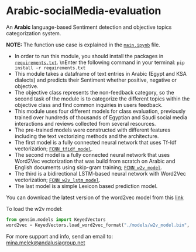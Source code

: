 # Arabic-socialMedia-evaluation
An **Arabic** language-based Sentiment detection and objective topics categorization system.

**NOTE:** The function use case is explained in the [`main.ipynb`](./main.ipynb) file.


*	In order to run this module, you should install the packages in [`requirements.txt`](./requirements.txt).
	\nEnter the following command in your terminal: `pip install -r requirements.txt`
*	This module takes a dataframe of text entries in Arabic (Egypt and KSA dialects) and predicts their Sentiment whether positive, negative or objective.
*	The objective class represents the non-feedback category, so the second task of the module is to categorize the different topics within the objective class and find common inquiries in users feedback.
*	This module uses four different models for class evaluation, previously trained over hundreds of thousands of Egyptian and Saudi social media interactions and reviews collected from several resources.
*	The pre-trained models were constructed with different features including the text vectorizing methods and the architecture.
*	The first model is a fully connected neural network that uses Tf-Idf vectorization; [`FCNN_tfidf_model`](./models/FCNN_tfidf_model).
*	The second model is a fully connected neural network that uses Word2Vec vectorization that was build from scratch on Arabic and English documents using skip-gram training; [`FCNN_w2v_model`](./models/FCNN_w2v_model).
*	The third is a bidirectional LSTM-based neural network with Word2Vec vectorization; [`FCNN_w2v_lstm_model`](./models/FCNN_w2v_lstm_model).
*	The last model is a simple Lexicon based prediction model.

You can download the latest version of the word2vec model from this [link](https://drive.google.com/file/d/1ak7QjRZ0GcFbS-BzCbQU1mkrQEEx_HPr)

To load the w2v model:
```python
from gensim.models import KeyedVectors
word2vec = KeyedVectors.load_word2vec_format("./models/w2v_model.bin", binary=True)
```

For more support and info, send an email to: mina.melek@andalusiagroup.net
